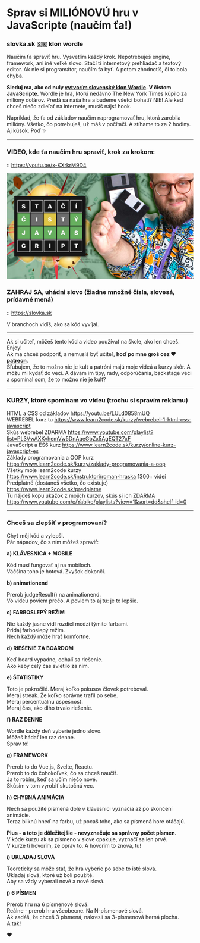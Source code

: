 # Sprav si MILIÓNOVÚ hru v JavaScripte (naučím ťa!)
### slovka.sk 🇸🇰 klon wordle 

Naučím ťa spraviť hru. Vysvetlím každý krok. Nepotrebuješ engine, framework, ani iné veľké slovo. 
Stačí ti internetový prehliadač a textový editor.
Ak nie si programátor, naučím ťa byť. A potom zhodnotíš, či to bola chyba.

**Sleduj ma, ako od nuly [vytvorím slovenský klon Wordle](https://slovka.sk). V čistom JavaScripte.**
Wordle je hra, ktorú nedávno The New York Times kúpilo za milióny dolárov.
Predá sa naša hra a budeme všetci bohatí? NIE! Ale keď chceš niečo zdieľať na internete, musíš nájsť hook.  

Napríklad, že ťa od základov naučím naprogramovať hru, ktorá zarobila milióny.
Všetko, čo potrebuješ, už máš v počítači. A stíhame to za 2 hodiny. Aj kúsok. Poď ✨

---

### VIDEO, kde ťa naučím hru spraviť, krok za krokom:
  
:: https://youtu.be/x-KXrkrM9D4

[![youtube tutorial link](slovka_thumb.jpg)](https://youtu.be/x-KXrkrM9D4)
  
### ZAHRAJ SA, uhádni slovo (žiadne množné čísla, slovesá, prídavné mená)
  
:: https://slovka.sk

V branchoch vidíš, ako sa kód vyvíjal.

---

Ak si učiteľ, môžeš tento kód a video používať na škole, ako len chceš. Enjoy!  
Ak ma chceš podporiť, a nemusíš byť učiteľ, **hoď po mne groš cez ♥️ [patreon](https://www.patreon.com/yablko)**.  
Sľubujem, že to možno nie je kult a patróni majú moje videá a kurzy skôr. A môžu mi kydať do vecí. A dávam im tipy, rady, odporúčania, backstage veci a spomínal som, že to možno nie je kult? 

---

### KURZY, ktoré spomínam vo videu (trochu si spravím reklamu)
  
HTML a CSS od základov https://youtu.be/LULd0858mUQ  
WEBREBEL kurz tu https://www.learn2code.sk/kurzy/webrebel-1-html-css-javascript  
Skús webrebel ZDARMA https://www.youtube.com/playlist?list=PL3VwAXKvhemVw5DnAqeGbZx5AgEQT27xF  
JavaScript a ES6 kurz https://www.learn2code.sk/kurzy/online-kurz-javascript-es  
Základy programovania a OOP kurz https://www.learn2code.sk/kurzy/zaklady-programovania-a-oop  
Všetky moje learn2code kurzy https://www.learn2code.sk/instruktori/roman-hraska 1300+ videí  
Predplatné (dostaneš všetko, čo existuje) https://www.learn2code.sk/predplatne  
Tu nájdeš kopu ukážok z mojich kurzov, skús si ich ZDARMA https://www.youtube.com/c/Yablko/playlists?view=1&sort=dd&shelf_id=0

---

### Chceš sa zlepšiť v programovaní?  

Chyť môj kód a vylepši.  
Pár nápadov, čo s ním môžeš spraviť:  
  
**a) KLÁVESNICA + MOBILE**
  
Kód musí fungovať aj na mobiloch.    
Väčšina toho je hotová. Zvyšok dokonči.   
  
**b) animationend**  
  
Prerob judgeResult() na animationend.    
Vo videu poviem prečo. A poviem to aj tu: je to lepšie.    
  
**c) FARBOSLEPÝ REŽIM**  
  
Nie každý jasne vidí rozdiel medzi týmito farbami.  
Pridaj farboslepý režim.  
Nech každý môže hrať komfortne.  
    
**d) RIEŠENIE ZA BOARDOM**  
  
Keď board vypadne, odhalí sa riešenie.  
Ako keby celý čas svietilo za ním.  
  
**e) ŠTATISTIKY**  
  
Toto je pokročilé. Meraj koľko pokusov človek potreboval.  
Meraj streak. Že koľko správne trafil po sebe.  
Meraj percentuálnu úspešnosť.  
Meraj čas, ako dlho trvalo riešenie.  
  
**f) RAZ DENNE**  
  
Wordle každý deň vyberie jedno slovo.  
Môžeš hádať len raz denne.  
Sprav to!  
  
**g) FRAMEWORK**  
  
Prerob to do Vue.js, Svelte, Reactu.   
Prerob to do čohokoľvek, čo sa chceš naučiť.  
Ja to robím, keď sa učím niečo nové.  
Skúsim v tom vyrobiť skutočnú vec.  

**h) CHYBNÁ ANIMÁCIA**  

Nech sa použité písmená dole v klávesnici vyznačia až po skončení animácie.  
Teraz bliknú hneď na farbu, už pocaš toho, ako sa písmená hore otáčajú.  
  
**Plus - a toto je dôležitejšie - nevyznačuje sa správny počet písmen.**  
V kóde kurzu ak sa písmeno v slove opakuje, vyznačí sa len prvé.  
V kurze ti hovorím, že oprav to. A hovorím to znova, tu!  

**i) UKLADAJ SLOVÁ**  

Teoreticky sa môže stať, že hra vyberie po sebe to isté slová.  
Ukladaj slová, ktoré už boli použité.  
Aby sa vždy vyberali nové a nové slová.  
  
**j) 6 PÍSMEN**  
  
Prerob hru na 6 písmenové slová.  
Reálne - prerob hru všeobecne. Na N-písmenové slová.  
Ak zadáš, že chceš 3 písmená, nakreslí sa 3-písmenová herná plocha.  
A tak!  
  
♥️
